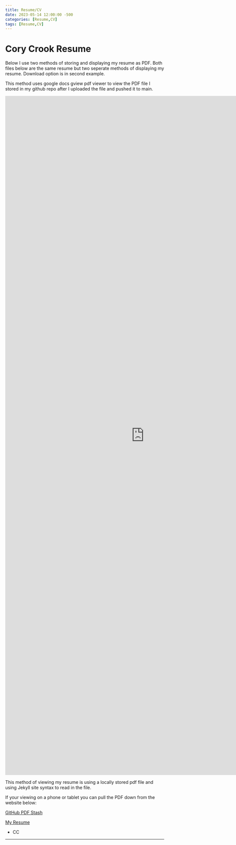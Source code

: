 ```yaml
---
title: Resume/CV
date: 2023-05-14 12:00:00 -500
categories: [Resume,CV]
tags: [Resume,CV]
---
```

# Cory Crook Resume

Below I use two methods of storing and displaying my resume as PDF. Both files below are the same resume but two seperate methods of displaying my resume.  Download option is in second example. 

This method uses google docs gview pdf viewer to view the PDF file I stored in my github repo after I uploaded the file and pushed it to main. 

<iframe src="https://docs.google.com/gview?url=https://raw.githubusercontent.com/Xp101T7/Xp101T7.github.io/main/images/Cory_Crook_05-14-23_CyberGeneralV01.pdf&embedded=true" style="width:880px; height:2150px;" frameborder="0"></iframe>

This method of viewing my resume is using a locally stored pdf file and using Jekyll site syntax to read in the file. 

<object data="{{ site.url }}{{ site.baseurl }}/assets/docs/Cory_Crook_05-14-23_CyberGeneral.pdf" width="880" height="1000" type='application/pdf'></object>


If your viewing on a phone or tablet you can pull the PDF down from the website below:

[GitHub PDF Stash](https://github.com/Xp101T7/Xp101T7.github.io/blob/main/images/Cory_Crook_05-14-23_CyberGeneralV01.pdf)

[My Resume](https://raw.githubusercontent.com/Xp101T7/Xp101T7.github.io/main/images/Cory_Crook_05-14-23_CyberGeneralV01.pdf)

- CC
---

